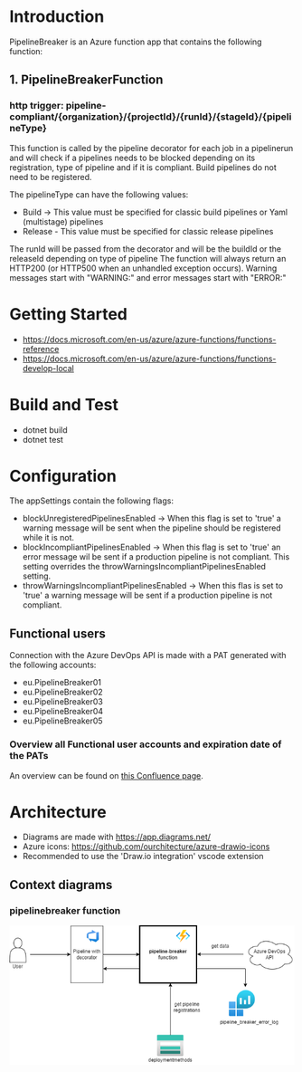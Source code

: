 # Introduction 
PipelineBreaker is an Azure function app that contains the following function:

## 1. PipelineBreakerFunction
### http trigger: pipeline-compliant/{organization}/{projectId}/{runId}/{stageId}/{pipelineType}

This function is called by the pipeline decorator for each job in a pipelinerun and will check if a pipelines needs to be blocked depending on its
registration, type of pipeline and if it is compliant. Build pipelines do not need to be registered.

The pipelineType can have the following values:
- Build -> This value must be specified for classic build pipelines or Yaml (multistage) pipelines
- Release - This value must be specified for classic release pipelines

The runId will be passed from the decorator and will be the buildId or the releaseId depending on type of pipeline
The function will always return an HTTP200 (or HTTP500 when an unhandled exception occurs).
Warning messages start with "WARNING:" and error messages start with "ERROR:"

# Getting Started
- https://docs.microsoft.com/en-us/azure/azure-functions/functions-reference
- https://docs.microsoft.com/en-us/azure/azure-functions/functions-develop-local

# Build and Test
- dotnet build
- dotnet test

# Configuration
The appSettings contain the following flags:

- blockUnregisteredPipelinesEnabled -> When this flag is set to 'true' a warning message will be sent when the pipeline 
should be registered while it is not.
- blockIncompliantPipelinesEnabled -> When this flag is set to 'true' an error message wil be sent if a production pipeline
is not compliant. This setting overrides the throwWarningsIncompliantPipelinesEnabled setting.
- throwWarningsIncompliantPipelinesEnabled -> When this flas is set to 'true' a warning message will be sent if a production
pipeline is not compliant.

## Functional users
Connection with the Azure DevOps API is made with a PAT generated with the following accounts:
- eu.PipelineBreaker01
- eu.PipelineBreaker02
- eu.PipelineBreaker03
- eu.PipelineBreaker04
- eu.PipelineBreaker05

### Overview all Functional user accounts and expiration date of the PATs
An overview can be found on [this Confluence page](https://confluence.dev.rabobank.nl/x/SBNGF).

# Architecture
- Diagrams are made with https://app.diagrams.net/
- Azure icons: https://github.com/ourchitecture/azure-drawio-icons
- Recommended to use the 'Draw.io integration' vscode extension

## Context diagrams
### pipelinebreaker function
![Context diagram](_docs/context-diagram-pipeline-breaker-compliancy.png "Context diagram")
